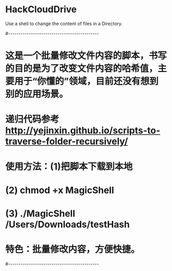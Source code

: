 # HackCloudDrive
Use a shell to change the content of files in a Directory.

#--------------------------------------------
# 这是一个批量修改文件内容的脚本，书写的目的是为了改变文件内容的哈希值，主要用于“你懂的”领域，目前还没有想到别的应用场景。
# 递归代码参考 http://yejinxin.github.io/scripts-to-traverse-folder-recursively/

# 使用方法：(1)把脚本下载到本地
#         (2) chmod +x MagicShell
#         (3) ./MagicShell /Users/Downloads/testHash
# 特色：批量修改内容，方便快捷。
#--------------------------------------------
